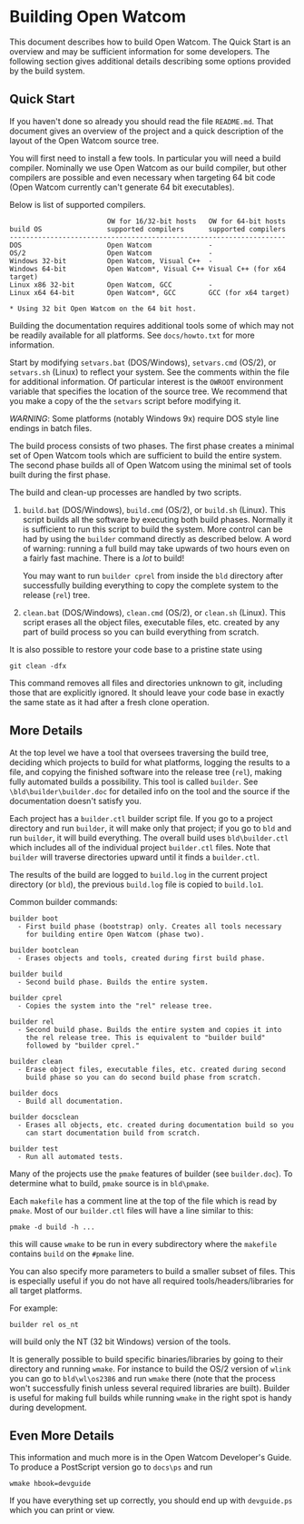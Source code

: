 
Building Open Watcom
====================

This document describes how to build Open Watcom. The Quick Start is an
overview and may be sufficient information for some developers. The
following section gives additional details describing some options
provided by the build system.

Quick Start
-----------

If you haven't done so already you should read the file `README.md`. That
document gives an overview of the project and a quick description of the
layout of the Open Watcom source tree.

You will first need to install a few tools. In particular you will need a
build compiler. Nominally we use Open Watcom as our build compiler, but
other compilers are possible and even necessary when targeting 64 bit
code (Open Watcom currently can't generate 64 bit executables).

Below is list of supported compilers.

                            OW for 16/32-bit hosts   OW for 64-bit hosts
    build OS                supported compilers      supported compilers
    --------------------------------------------------------------------
    DOS                     Open Watcom              -
    OS/2                    Open Watcom              -
    Windows 32-bit          Open Watcom, Visual C++  -
    Windows 64-bit          Open Watcom*, Visual C++ Visual C++ (for x64 target)
    Linux x86 32-bit        Open Watcom, GCC         -
    Linux x64 64-bit        Open Watcom*, GCC        GCC (for x64 target)

    * Using 32 bit Open Watcom on the 64 bit host.

Building the documentation requires additional tools some of which may not
be readily available for all platforms. See `docs/howto.txt` for more
information.

Start by modifying `setvars.bat` (DOS/Windows), `setvars.cmd` (OS/2), or
`setvars.sh` (Linux) to reflect your system. See the comments within the
file for additional information. Of particular interest is the `OWROOT`
environment variable that specifies the location of the source tree. We
recommend that you make a copy of the the `setvars` script before
modifying it.

*WARNING*: Some platforms (notably Windows 9x) require DOS style line
endings in batch files.

The build process consists of two phases. The first phase creates a
minimal set of Open Watcom tools which are sufficient to build the entire
system. The second phase builds all of Open Watcom using the minimal set
of tools built during the first phase.

The build and clean-up processes are handled by two scripts.

1. `build.bat` (DOS/Windows), `build.cmd` (OS/2), or `build.sh` (Linux).
    This script builds all the software by executing both build phases.
    Normally it is sufficient to run this script to build the system. More
    control can be had by using the `builder` command directly as
    described below. A word of warning: running a full build may take
    upwards of two hours even on a fairly fast machine. There is a *lot*
    to build!

    You may want to run `builder cprel` from inside the `bld` directory
    after successfully building everything to copy the complete system to
    the release (`rel`) tree.

2. `clean.bat` (DOS/Windows), `clean.cmd` (OS/2), or `clean.sh` (Linux).
    This script erases all the object files, executable files, etc.
    created by any part of build process so you can build everything from
    scratch.

It is also possible to restore your code base to a pristine state using

    git clean -dfx

This command removes all files and directories unknown to git, including
those that are explicitly ignored. It should leave your code base in
exactly the same state as it had after a fresh clone operation.

More Details
------------

At the top level we have a tool that oversees traversing the build tree,
deciding which projects to build for what platforms, logging the results
to a file, and copying the finished software into the release tree
(`rel`), making fully automated builds a possibility. This tool is called
`builder`. See `\bld\builder\builder.doc` for detailed info on the tool
and the source if the documentation doesn't satisfy you.

Each project has a `builder.ctl` builder script file. If you go to a
project directory and run `builder`, it will make only that project; if
you go to `bld` and run `builder`, it will build everything. The overall
build uses `bld\builder.ctl` which includes all of the individual project
`builder.ctl` files. Note that `builder` will traverse directories upward
until it finds a `builder.ctl`.

The results of the build are logged to `build.log` in the current project
directory (or `bld`), the previous `build.log` file is copied to
`build.lo1`.

Common builder commands:

    builder boot
      - First build phase (bootstrap) only. Creates all tools necessary
        for building entire Open Watcom (phase two).

    builder bootclean
      - Erases objects and tools, created during first build phase.

    builder build
      - Second build phase. Builds the entire system.

    builder cprel
      - Copies the system into the "rel" release tree.

    builder rel
      - Second build phase. Builds the entire system and copies it into
        the rel release tree. This is equivalent to "builder build"
        followed by "builder cprel."

    builder clean
      - Erase object files, executable files, etc. created during second
        build phase so you can do second build phase from scratch.

    builder docs
      - Build all documentation.

    builder docsclean
      - Erases all objects, etc. created during documentation build so you
        can start documentation build from scratch.

    builder test
      - Run all automated tests.

Many of the projects use the `pmake` features of builder (see
`builder.doc`). To determine what to build, `pmake` source is in
`bld\pmake`.

Each `makefile` has a comment line at the top of the file which is read by
`pmake`. Most of our `builder.ctl` files will have a line similar to this:

    pmake -d build -h ...

this will cause `wmake` to be run in every subdirectory where the
`makefile` contains `build` on the `#pmake` line.

You can also specify more parameters to build a smaller subset of files.
This is especially useful if you do not have all required
tools/headers/libraries for all target platforms.

For example:

    builder rel os_nt

will build only the NT (32 bit Windows) version of the tools.

It is generally possible to build specific binaries/libraries by going to
their directory and running `wmake`. For instance to build the OS/2
version of `wlink` you can go to `bld\wl\os2386` and run `wmake` there
(note that the process won't successfully finish unless several required
libraries are built). Builder is useful for making full builds while
running `wmake` in the right spot is handy during development.

Even More Details
-----------------

This information and much more is in the Open Watcom Developer's Guide. To
produce a PostScript version go to `docs\ps` and run

    wmake hbook=devguide

If you have everything set up correctly, you should end up with
`devguide.ps` which you can print or view.

